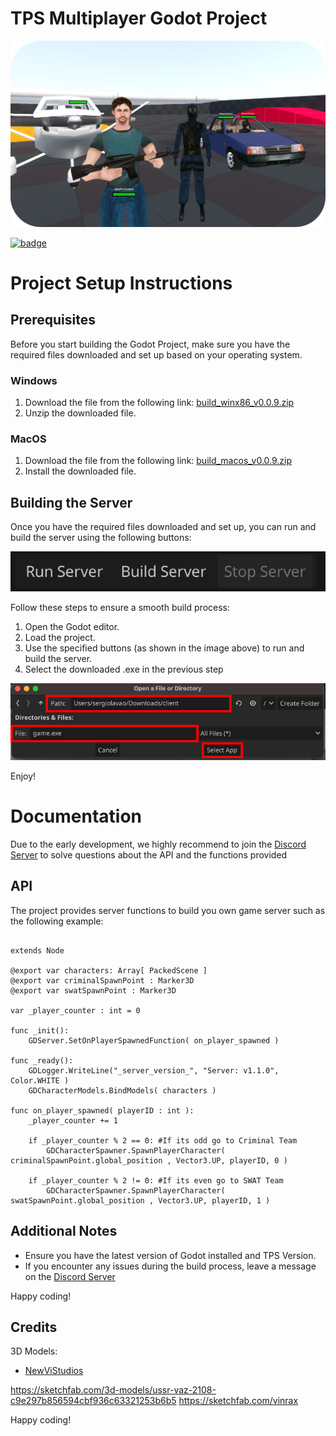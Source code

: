 # TPS Multiplayer Godot Project

<p align="center">
	<a><img src="./Images/Logo.png"></a>
</p>

[![badge](https://img.shields.io/discord/1259301606051283035)](https://discord.gg/QHnXgEeN)

# Project Setup Instructions

## Prerequisites

Before you start building the Godot Project, make sure you have the required files downloaded and set up based on your operating system.

### Windows

1. Download the file from the following link:
   [build_winx86_v0.0.9.zip](https://tpsmp-builds.s3.amazonaws.com/experimental/build_winx86_v0.0.9.zip)
2. Unzip the downloaded file.

### MacOS

1. Download the file from the following link:
   [build_macos_v0.0.9.zip](https://tpsmp-builds.s3.amazonaws.com/experimental/build_macos_v0.0.9.zip)
2. Install the downloaded file.

## Building the Server

Once you have the required files downloaded and set up, you can run and build the server using the following buttons:

![Image of buttons](./Images/Buttons.png)

Follow these steps to ensure a smooth build process:

1. Open the Godot editor.
2. Load the project.
3. Use the specified buttons (as shown in the image above) to run and build the server.
4. Select the downloaded .exe in the previous step 

![Image of buttons](./Images/AppSelection.png)

Enjoy!

# Documentation

Due to the early development, we highly recommend to join the [Discord Server](https://discord.gg/QHnXgEeN) to solve questions about the API and the functions provided 

## API

The project provides server functions to build you own game server such as the following example: 

``` 

extends Node

@export var characters: Array[ PackedScene ]
@export var criminalSpawnPoint : Marker3D
@export var swatSpawnPoint : Marker3D

var _player_counter : int = 0

func _init():
	GDServer.SetOnPlayerSpawnedFunction( on_player_spawned )

func _ready():
	GDLogger.WriteLine("_server_version_", "Server: v1.1.0", Color.WHITE )
	GDCharacterModels.BindModels( characters )

func on_player_spawned( playerID : int ):
	_player_counter += 1
	
	if _player_counter % 2 == 0: #If its odd go to Criminal Team
		GDCharacterSpawner.SpawnPlayerCharacter( criminalSpawnPoint.global_position , Vector3.UP, playerID, 0 )
	
	if _player_counter % 2 != 0: #If its even go to SWAT Team
		GDCharacterSpawner.SpawnPlayerCharacter( swatSpawnPoint.global_position , Vector3.UP, playerID, 1 )

``` 

## Additional Notes

- Ensure you have the latest version of Godot installed and TPS Version.
- If you encounter any issues during the build process, leave a message on the [Discord Server](https://discord.gg/QHnXgEeN)

Happy coding!

## Credits

3D Models: 

- [NewViStudios](https://sketchfab.com/newvistudios)

https://sketchfab.com/3d-models/ussr-vaz-2108-c9e297b856594cbf936c63321253b6b5
https://sketchfab.com/vinrax

Happy coding!